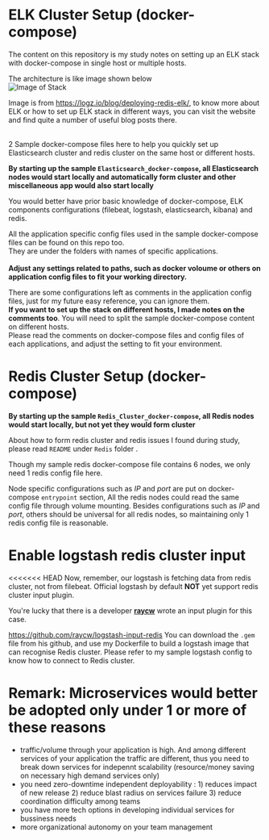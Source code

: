 # ELK Cluster Setup (docker-compose)

The content on this repository is my study notes on setting up an ELK stack with docker-compose in single host or multiple hosts.<br>

The architecture is like image shown below<br>
![Image of Stack](https://dytvr9ot2sszz.cloudfront.net/wp-content/uploads/2019/07/beats-to-redis.png)

Image is from https://logz.io/blog/deploying-redis-elk/, to know more about ELK or how to set up ELK stack in different ways, you can visit the website and find quite a number of useful blog posts there.
<br><br>

2 Sample docker-compose files here to help you quickly set up Elasticsearch cluster and redis cluster on the same host or different hosts.

**By starting up the sample `Elasticsearch_docker-compose`, all Elasticsearch nodes would start locally and  automatically form cluster and other miscellaneous app would also start locally** 

You would better have prior basic knowledge of docker-compose, ELK components configurations (filebeat, logstash, elasticsearch, kibana) and redis.

All the application specific config files used in the sample docker-compose files can be found on this repo too.<br>
They are under the folders with names of specific applications.<br><br>
**Adjust any settings related to paths, such as docker voloume or others on application config files to fit your working directory.**<br>

There are some configurations left as comments in the application config files, just for my future easy reference, you can ignore them.<br>
**If you want to set up the stack on different hosts, I made notes on the comments too**. You will need to split the sample docker-compose content on different hosts.<br>
Please read the comments on docker-compose files and config files of each applications, and adjust the setting to fit your environment.

# Redis Cluster Setup (docker-compose)
**By starting up the sample `Redis_Cluster_docker-compose`, all Redis nodes would start locally, but not yet they would form cluster** 

About how to form redis cluster and redis issues I found during study, please read `README` under `Redis` folder .

Though my sample redis docker-compose file contains 6 nodes, we only need 1 redis config file here.<br>

Node specific configurations such as *IP* and *port* are put on docker-compose `entrypoint` section, All the redis nodes could read the same config file through volume mounting. Besides configurations such as *IP* and *port*, others should be universal for all redis nodes, so maintaining only 1 redis config file is reasonable.

# Enable logstash redis cluster input
<<<<<<< HEAD
Now, remember, our logstash is fetching data from redis cluster, not from filebeat. Official logstash by default **NOT** yet support redis cluster input plugin.

You're lucky that there is a developer [**raycw**](https://github.com/raycw) wrote an input plugin for this case.

https://github.com/raycw/logstash-input-redis You can download the ``.gem`` file from his github, and use my Dockerfile to build a logstash image that can recognise Redis cluster. Please refer to my sample logstash config to know how to connect to Redis cluster.

# Remark: Microservices would better be adopted only under 1 or more of these reasons 
* traffic/volume through your application is high. And among different services of your application the traffic are different, thus you need to break down services for indepennt scalability (resource/money saving on necessary high demand services only)
* you need zero-downtime independent deployability : 1) reduces impact of new release 2) reduce blast radius on services failure 3) reduce coordination difficulty among teams
* you have more tech options in developing individual services for bussiness needs
* more organizational autonomy on your team management
